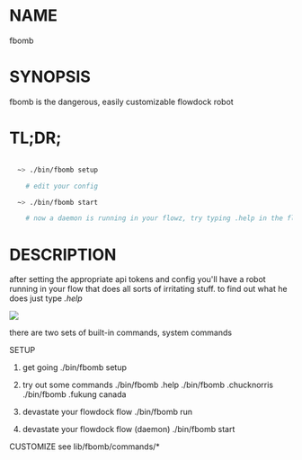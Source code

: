 NAME
====
  fbomb

SYNOPSIS
========
  fbomb is the dangerous, easily customizable flowdock robot

TL;DR;
======
```bash

  ~> ./bin/fbomb setup

    # edit your config

  ~> ./bin/fbomb start

    # now a daemon is running in your flowz, try typing .help in the flow!

```

DESCRIPTION
===========

after setting the appropriate api tokens and config you'll have a robot
running in your flow that does all sorts of irritating stuff.  to find out
what he does just type _.help_

![](http://cl.ly/VUDV/Screen%20Shot%202014-05-12%20at%2012.49.06%20PM.png)

there are two sets of built-in commands, system commands





SETUP
  1) get going
    ./bin/fbomb setup

  2) try out some commands
    ./bin/fbomb .help
    ./bin/fbomb .chucknorris
    ./bin/fbomb .fukung canada

  3) devastate your flowdock flow
    ./bin/fbomb run

  4) devastate your flowdock flow (daemon)
    ./bin/fbomb start

CUSTOMIZE
  see lib/fbomb/commands/*
